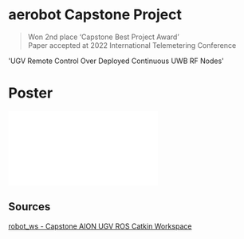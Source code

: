 # aerobot Capstone Project

>	Won 2nd place ‘Capstone Best Project Award’  
>	Paper accepted at 2022 International Telemetering Conference

'UGV Remote Control Over Deployed Continuous UWB RF Nodes'

# Poster

![Poster](Poster.pdf)


## Sources

[robot_ws - Capstone AION UGV ROS Catkin Workspace](https://github.com/eric334/robot_ws)

